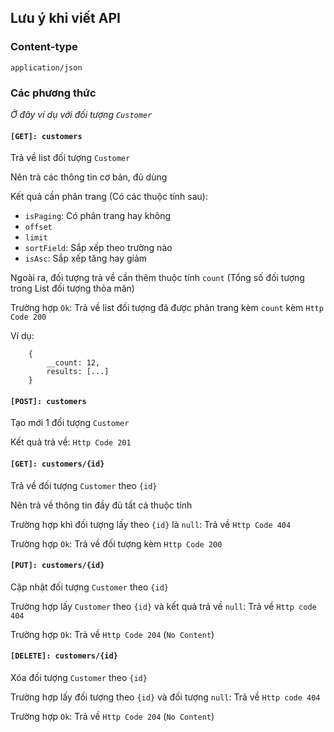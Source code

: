 ## Lưu ý khi viết API 

### Content-type 

`application/json`

### Các phương thức

*Ở đây ví dụ với đối tượng `Customer`*

#### `[GET]: customers`


Trả về list đối tượng `Customer`

Nên trả các thông tin cơ bản, đủ dùng

Kết quả cần phân trang (Có các thuộc tính sau):
- `isPaging`: Có phân trang hay không
- `offset`
- `limit`
- `sortField`: Sắp xếp theo trường nào
- `isAsc`: Sắp xếp tăng hay giảm

Ngoài ra, đối tượng trả về cần thêm thuộc tính `count` (Tổng số đối tượng trong List đối tượng thỏa mãn)

Trường hợp `Ok`: Trả về list đối tượng đã được phân trang kèm `count` kèm `Http Code 200`

Ví dụ:

```
    {
        __count: 12,
        results: [...]
    }
```

#### `[POST]: customers`

Tạo mới 1 đối tượng `Customer`

Kết quả trả về: `Http Code 201`

#### `[GET]: customers/{id}`

Trả về đối tượng `Customer` theo `{id}`

Nên trả về thông tin đầy đủ tất cả thuộc tính

Trường hợp khi đối tượng lấy theo `{id}` là `null`: Trả về `Http Code 404`

Trường hợp `Ok`: Trả về đối tượng kèm `Http Code 200`

#### `[PUT]: customers/{id}`

Cập nhật đối tượng `Customer` theo `{id}`

Trường hợp lấy `Customer` theo `{id}` và kết quả trả về `null`: Trả về `Http code 404`

Trường hợp `Ok`: Trả về `Http Code 204` (`No Content`)

#### `[DELETE]: customers/{id}`

Xóa đối tượng `Customer` theo `{id}`

Trường hợp lấy đối tượng theo `{id}` và đối tượng `null`: Trả về `Http code 404`

Trường hợp `Ok`: Trả về `Http Code 204` (`No Content`)
